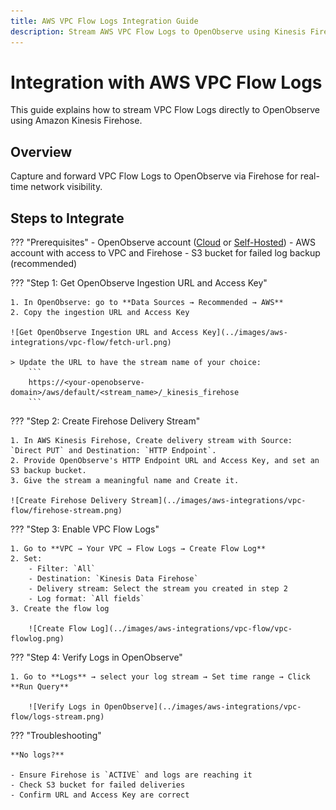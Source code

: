 ```yaml
---
title: AWS VPC Flow Logs Integration Guide
description: Stream AWS VPC Flow Logs to OpenObserve using Kinesis Firehose (no CloudWatch required). Direct setup for basic ingestion.
---
```


# Integration with AWS VPC Flow Logs
This guide explains how to stream VPC Flow Logs directly to OpenObserve using Amazon Kinesis Firehose.

## Overview
Capture and forward VPC Flow Logs to OpenObserve via Firehose for real-time network visibility.

## Steps to Integrate

??? "Prerequisites"
    - OpenObserve account ([Cloud](https://cloud.openobserve.ai/web/) or [Self-Hosted](../../../quickstart/#self-hosted-installation))
    - AWS account with access to VPC and Firehose
    - S3 bucket for failed log backup (recommended)

??? "Step 1: Get OpenObserve Ingestion URL and Access Key"

    1. In OpenObserve: go to **Data Sources → Recommended → AWS**
    2. Copy the ingestion URL and Access Key

    ![Get OpenObserve Ingestion URL and Access Key](../images/aws-integrations/vpc-flow/fetch-url.png)
    
    > Update the URL to have the stream name of your choice:
        ```
        https://<your-openobserve-domain>/aws/default/<stream_name>/_kinesis_firehose
        ```

??? "Step 2: Create Firehose Delivery Stream"
    
    1. In AWS Kinesis Firehose, Create delivery stream with Source: `Direct PUT` and Destination: `HTTP Endpoint`.
    2. Provide OpenObserve's HTTP Endpoint URL and Access Key, and set an S3 backup bucket.
    3. Give the stream a meaningful name and Create it.

    ![Create Firehose Delivery Stream](../images/aws-integrations/vpc-flow/firehose-stream.png)
   
??? "Step 3: Enable VPC Flow Logs"

    1. Go to **VPC → Your VPC → Flow Logs → Create Flow Log**
    2. Set:
        - Filter: `All`
        - Destination: `Kinesis Data Firehose`
        - Delivery stream: Select the stream you created in step 2
        - Log format: `All fields`
    3. Create the flow log

        ![Create Flow Log](../images/aws-integrations/vpc-flow/vpc-flowlog.png)

??? "Step 4: Verify Logs in OpenObserve"

    1. Go to **Logs** → select your log stream → Set time range → Click **Run Query**

        ![Verify Logs in OpenObserve](../images/aws-integrations/vpc-flow/logs-stream.png)


??? "Troubleshooting"

    **No logs?**

    - Ensure Firehose is `ACTIVE` and logs are reaching it
    - Check S3 bucket for failed deliveries
    - Confirm URL and Access Key are correct


